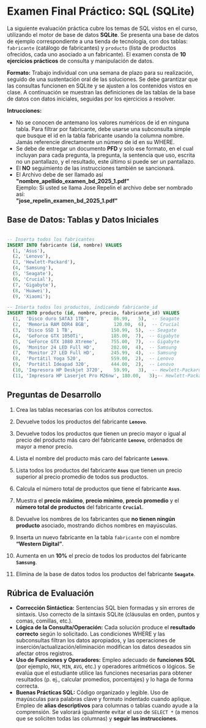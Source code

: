 
# Examen Final Práctico: SQL (SQLite)

La siguiente evaluación práctica cubre los temas de SQL vistos en el curso, utilizando el motor de base de datos **SQLite**. Se presenta una base de datos de ejemplo correspondiente a una tienda de tecnología, con dos tablas: `fabricante` (catálogo de fabricantes) y `producto` (lista de productos ofrecidos, cada uno asociado a un fabricante). El examen consta de **10 ejercicios prácticos** de consulta y manipulación de datos.

**Formato:** Trabajo individual con una semana de plazo para su realización, seguido de una sustentación oral de las soluciones. Se debe garantizar que las consultas funcionen en SQLite y se ajusten a los contenidos vistos en clase. A continuación se muestran las definiciones de las tablas de la base de datos con datos iniciales, seguidas por los ejercicios a resolver.

**Intrucciones:**
 - No se conocen de antemano los valores numéricos de id en ninguna tabla. Para filtrar por fabricante, debe usarse una subconsulta simple que busque el id en la tabla fabricante usando la columna nombre. Jamás referencie directamente un número de id en su WHERE.
 - Se debe de entregar un documento **PFD** y solo ese formato, en el cual incluyan para cada pregunta, la pregunta, la sentencia que uso, escrita no un pantallazo, y el resultado, este último si puede ser un pantallazo.
 - El **NO** seguimiento de las instrucciones también se sancionará.
 - El Archivo debe de ser llamado así **"nombre_apellido_examen_bd_2025_1.pdf"**  
  Ejemplo: Si usted se llama Jose Repelin el archivo debe ser nombrado así:  
  **"jose_repelin_examen_bd_2025_1.pdf"**

## Base de Datos: Tablas y Datos Iniciales

```sql

-- Inserta todos los fabricantes
INSERT INTO fabricante (id, nombre) VALUES
  (1, 'Asus'),
  (2, 'Lenovo'),
  (3, 'Hewlett-Packard'),
  (4, 'Samsung'),
  (5, 'Seagate'),
  (6, 'Crucial'),
  (7, 'Gigabyte'),
  (8, 'Huawei'),
  (9, 'Xiaomi');

-- Inserta todos los productos, indicando fabricante_id
INSERT INTO producto (id, nombre, precio, fabricante_id) VALUES
  (1,  'Disco duro SATA3 1TB',         86.99,   5),  -- Seagate
  (2,  'Memoria RAM DDR4 8GB',         120.00,  6),  -- Crucial
  (3,  'Disco SSD 1 TB',              150.99,  5),  -- Seagate
  (4,  'GeForce GTX 1050Ti',          185.00,  7),  -- Gigabyte
  (5,  'GeForce GTX 1080 Xtreme',     755.00,  7),  -- Gigabyte
  (6,  'Monitor 24 LED Full HD',      202.00,  4),  -- Samsung
  (7,  'Monitor 27 LED Full HD',      245.99,  4),  -- Samsung
  (8,  'Portátil Yoga 520',           559.00,  2),  -- Lenovo
  (9,  'Portátil Ideapad 320',        444.00,  2),  -- Lenovo
  (10, 'Impresora HP Deskjet 3720',    59.99,   3),  -- Hewlett-Packard
  (11, 'Impresora HP Laserjet Pro M26nw', 180.00,   3);-- Hewlett-Packard


```


## Preguntas de Desarrollo
1. Crea las tablas necesarias con los atributos correctos.
   
2. Devuelve todos los productos del fabricante **`Lenovo`**.

3. Devuelve todos los productos que tienen un precio mayor o igual al precio del producto más caro del fabricante **`Lenovo`**, ordenados de mayor a menor precio.

4. Lista el nombre del producto más caro del fabricante **`Lenovo`**.

5. Lista todos los productos del fabricante **`Asus`** que tienen un precio superior al precio promedio de todos sus productos.

6. Calcula el número total de productos que tiene el fabricante **`Asus`**.

7. Muestra el **precio máximo**, **precio mínimo**, **precio promedio** y el **número total de productos** del fabricante **`Crucial`**.

8. Devuelve los nombres de los fabricantes que **no tienen ningún producto** asociado, mostrando dichos nombres en mayúsculas.

9.  Inserta un nuevo fabricante en la tabla `fabricante` con el nombre **“Western Digital”**.

10. Aumenta en un **10%** el precio de todos los productos del fabricante **`Samsung`**.

11. Elimina de la base de datos todos los productos del fabricante **`Seagate`**.

## Rúbrica de Evaluación

* **Corrección Sintáctica:** Sentencias SQL bien formadas y sin errores de sintaxis. Uso correcto de la sintaxis SQLite (cláusulas en orden, puntos y comas, comillas, etc.).
* **Lógica de la Consulta/Operación:** Cada solución produce el **resultado correcto** según lo solicitado. Las condiciones WHERE y las subconsultas filtran los datos apropiados, y las operaciones de inserción/actualización/eliminación modifican los datos deseados sin afectar otros registros.
* **Uso de Funciones y Operadores:** Empleo adecuado de **funciones SQL** (por ejemplo, `MAX`, `MIN`, `AVG`, etc.) y operadores aritméticos o lógicos. Se evalúa que el estudiante utilice las funciones necesarias para obtener resultados (p. ej., calcular promedios, porcentajes) y lo haga de forma correcta.
* **Buenas Prácticas SQL:** Código organizado y legible. Uso de mayúsculas para palabras clave y formato indentado cuando aplique. Empleo de **alias descriptivos** para columnas o tablas cuando ayude a la comprensión. Se valorará igualmente evitar el uso de `SELECT *` (a menos que se soliciten todas las columnas) y **seguir las instrucciones**.
